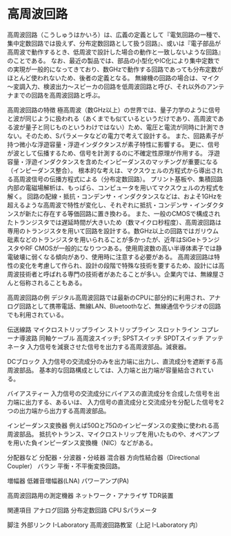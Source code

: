 # 高周波回路

高周波回路（こうしゅうはかいろ）は、広義の定義として『電気回路の一種で、集中定数回路では扱えず、分布定数回路として扱う回路』、或いは『電子部品が高周波で動作するとき、低周波で設計した場合の動作と一致しないような回路』のことである。
なお、最近の製品では、部品の小型化やIC化により集中定数での実現が一般的になってきており、数GHzで動作する回路であっても分布定数がほとんど使われないため、後者の定義となる。
無線機の回路の場合は、マイク～変調入力、検波出力～スピーカの回路を低周波回路と呼び、それ以外のアンテナまでの回路を高周波回路と呼ぶ。

高周波回路の特徴
極高周波（数GHz以上）の世界では、量子力学のように信号と波が同じように扱われる（あくまでも似ているというだけであり、高周波である波が量子と同じものというわけではない）ため、電圧と電流が同時に計測できない。そのため、Sパラメータなどの電力で考えて設計する。
また、回路素子が持つ微小な浮遊容量・浮遊インダクタンスが素子特性に影響する。
更に、信号が波として伝播するため、信号を計測するのに不確定性原理が作用する。
浮遊容量・浮遊インダクタンスを含めたインピーダンスのマッチングが重要になる（インピーダンス整合）。
根本的な考えは、マクスウェルの方程式から導出される高周波信号の伝播方程式による（分布定数回路）。
プリント基板や、集積回路内部の電磁場解析は、もっぱら、コンピュータを用いてマクスウェルの方程式を解く。
回路の配線・抵抗・コンデンサ・インダクタンスなどは、およそ1GHzを超えるような高周波で特性が変化し、それぞれに抵抗・コンデンサ・インダクタンスが新たに存在する等価回路に置き換わる。
また、一般のCMOSで構成されたトランジスタでは遅延時間が大きいため（数マイクロ秒程度）、高周波回路は専用のトランジスタを用いて回路を設計する。数GHz以上の回路ではガリウム砒素などのトランジスタを用いられることが多かったが、近年はSiGeトランジスタやRF CMOSが一般的になりつつある。使用周波数の高い半導体素子では静電破壊に弱くなる傾向があり、使用時に注意する必要がある。
高周波回路は特性の変化を考慮して作られ、設計の段階で特殊な技術を要するため、設計には高周波技術者と呼ばれる専門の技術者があたることが多い。企業内では、無線屋さんと俗称されることもある。

高周波回路の例
デジタル高周波回路では最新のCPUに部分的に利用され、アナログ回路として携帯電話、無線LAN、Bluetoothなど、無線通信やラジオの回路でも利用されている。

伝送線路
マイクロストリップライン
ストリップライン
スロットライン
コプレーナ導波路
同軸ケーブル
高周波スイッチ;
SPSTスイッチ
SPDTスイッチ
アッテネータ
入力信号を減衰させた信号を出力する高周波部品。減衰器。

DCブロック
入力信号の交流成分のみを出力端に出力し、直流成分を遮断する高周波部品。
基本的な回路構成としては、入力端と出力端が容量結合されている。

バイアスティー
入力信号の交流成分にバイアスの直流成分を合成した信号を出力端に出力する、あるいは、
入力信号の直流成分と交流成分を分配した信号を2つの出力端から出力する高周波部品。

インピーダンス変換器
例えば50Ωと75Ωのインピーダンスの変換に使われる高周波部品。
抵抗やトランス、マイクロストリップを用いたものや、オペアンプを用いた負インピーダンス変換機（NIC）などがある。

分配器など
分配器・分波器・分岐器
混合器
方向性結合器（Directional Coupler）
バラン
平衡・不平衡変換回路。

増幅器
低雑音増幅器(LNA)
パワーアンプ(PA)

高周波回路用の測定機器
ネットワーク・アナライザ
TDR装置

関連項目
アナログ回路
分布定数回路
CPU
Sパラメータ

脚注
外部リンク
I-Laboratory
高周波回路教室（上記 I-Laboratory 内）
